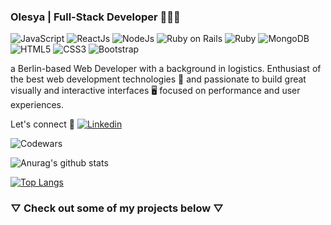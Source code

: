 ### Olesya | Full-Stack Developer  👩🏼‍💻
![JavaScript](https://img.shields.io/badge/javascript-%23F7DF1E.svg?&style=for-the-badge&logo=javascript&logoColor=black) 
![ReactJs](https://img.shields.io/badge/react%20-%2320232a.svg?&style=for-the-badge&logo=react&logoColor=%2361DAFB)
![NodeJs](https://img.shields.io/badge/node.js%20-%2343853D.svg?&style=for-the-badge&logo=node.js&logoColor=white)
![Ruby on Rails](https://img.shields.io/badge/rails%20-%23CC0000.svg?&style=for-the-badge&logo=ruby-on-rails&logoColor=white)
![Ruby](https://img.shields.io/badge/ruby-%23CC342D.svg?&style=for-the-badge&logo=ruby&logoColor=white)
![MongoDB](https://img.shields.io/badge/MongoDB-%234ea94b.svg?&style=for-the-badge&logo=mongodb&logoColor=white)
![HTML5](https://img.shields.io/badge/html5%20-%23E34F26.svg?&style=for-the-badge&logo=html5&logoColor=white)
![CSS3](https://img.shields.io/badge/css3%20-%231572B6.svg?&style=for-the-badge&logo=css3&logoColor=white)
![Bootstrap](https://img.shields.io/badge/bootstrap%20-%23563D7C.svg?&style=for-the-badge&logo=bootstrap&logoColor=white)

a Berlin-based Web Developer with a background in logistics.
Enthusiast of the best web development technologies 🚀 and passionate to build great
visually and interactive interfaces 🖥 focused on performance and user experiences.

Let's connect 💬 
[![Linkedin](https://img.shields.io/badge/linkedin-%230077B5.svg?&style=for-the-badge&logo=linkedin&logoColor=white)](https://www.linkedin.com/in/o-steinmetz/)
&nbsp;

![Codewars](https://www.codewars.com/users/olesyaste/badges/large)

![Anurag's github stats](https://github-readme-stats.vercel.app/api?username=olesyaste&show_icons=true&theme=tokyonight)

[![Top Langs](https://github-readme-stats.vercel.app/api/top-langs/?username=olesyaste&layout=compact)](https://github.com/olesyaste/github-readme-stats)


### ▽ Check out some of my projects below ▽

